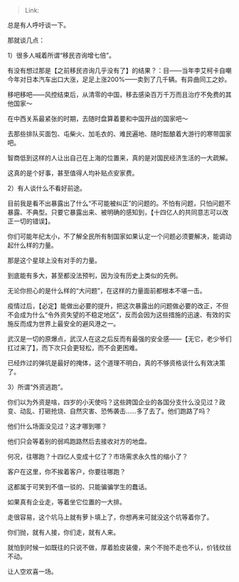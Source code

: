 > Link: 

总是有人呼吁谈一下。  
  
那就谈几点：  
  
1）很多人喊着所谓“移民咨询增七倍”。  
  
有没有想过那是【之前移民咨询几乎没有了】的结果？：目——当年李艾柯卡自嘲今年对日本汽车出口大涨，足足上涨200%——卖到了几千辆。有异曲同工之妙。  
  
移吧移吧——风控结束后，从清零的中国，移去感染百万千万而且治疗不免费的其他国家～  
  
在中西关系最紧张的时期，去随时盘算着要和中国开战的国家吧～  
  
去那些排队买面包、屯柴火、加毛衣的、难民遍地、随时酝酿着大游行的寒带国家吧。  
  
智商低到这样的人让出自己在上海的位置来，真的是对国民经济生活的一大疏解。  
  
这真的是个好事，甚至值得人均补贴点安家费。  
  
2）有人谈什么不看好前途。  
  
目前我是看不出暴露出了什么“不可能被纠正”的问题的。不怕有问题，只怕问题不暴露、不典型。只要它暴露出来、被明确的感知到，【十四亿人的共同意志可以改正一切的错误】。  
  
你们可能年纪太小，不了解全民所有制国家如果认定一个问题必须要解决，能调动起什么样的力量。  
  
那是这个星球上没有对手的力量。  
  
到底能有多大，甚至都没法预判，因为没有历史上类似的先例。  
  
无论你担心的是什么样的“大问题”，在这样的力量面前都根本不堪一击。  
  
疫情过后，【必定】能做出必要的提升，把这次暴露出的问题做必要的改正，不但不会成为什么“令外资失望的不稳定地区”，反而会因为这些措施的迅速、有效的实施反而成为世界上最安全的避风港之一。  
  
武汉是一切的原爆点，武汉人在这之后反而有最强的安全感——【无它，老少爷们扛过来了】，而下次只会更轻松，而不会更困难。  
  
已经炸过的弹坑是最好的掩体，这个道理不明白，真的不够资格谈什么有效决策了。  
  
3）所谓“外资逃跑”。  
  
你们以为外资是啥，四岁的小天使吗？这些跨国企业的各国分支什么没见过？政变、动乱、打砸抢烧、自然灾害、恐怖袭击……多了去了。他们跑路了吗？  
  
他们什么场面没见过？这才哪到哪？  
  
他们只会等着别的弱鸡跑路然后去接收对方的地盘。  
  
何况，往哪跑？十四亿人变成十亿了？市场需求永久性的缩小了？  
  
客户在这里，你不挨着客户，你要往哪跑？  
  
这都属于可笑到不值一驳的、只能骗骗学生的蠢话。  
  
如果真有企业走，等着坐它位置的一大排。  
  
走很容易，这个坑马上就有萝卜填上了，你想再来可就没这个坑等着你了。  
  
你们抛，就有人接，你们走，就有人来。  
  
就怕到时候一如既往的只说不做，厚着脸皮装傻，来个不抛不走也不认，价钱纹丝不动。  
  
让人空欢喜一场。